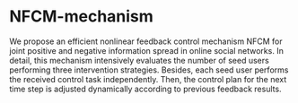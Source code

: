# NFCM-mechanism
We propose an efficient nonlinear feedback control mechanism NFCM for joint positive and negative information spread in online social networks. In detail, this mechanism intensively evaluates the number of seed users performing three intervention strategies. Besides, each seed user performs the received control task independently. Then, the control plan for the next time step is adjusted dynamically according to previous feedback results.
